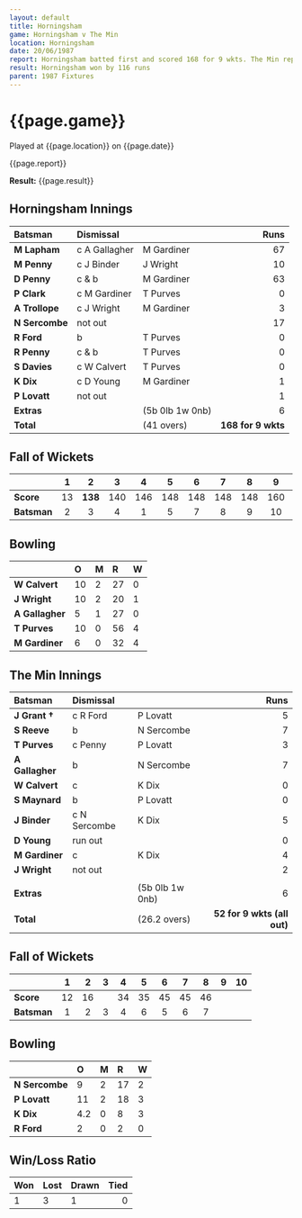 ```yaml
---
layout: default
title: Horningsham
game: Horningsham v The Min
location: Horningsham
date: 20/06/1987
report: Horningsham batted first and scored 168 for 9 wkts. The Min replied with 52 for 9 wkts (all out)
result: Horningsham won by 116 runs
parent: 1987 Fixtures
---
```


# {{page.game}}

Played at {{page.location}} on {{page.date}}

{{page.report}}

**Result:** {{page.result}}

## Horningsham Innings

| Batsman | Dismissal |  | Runs |
|:---|:---|---|---:|
| **M Lapham** | c A Gallagher | M Gardiner | 67 | 
| **M Penny** | c J Binder | J Wright | 10 | 
| **D Penny** | c & b | M Gardiner | 63 | 
| **P Clark** | c M Gardiner | T Purves | 0 | 
| **A Trollope** | c J Wright | M Gardiner | 3 | 
| **N Sercombe** | not out |   | 17 |
| **R Ford** | b | T Purves | 0 | 
| **R Penny** | c & b | T Purves | 0 |
| **S Davies** | c W Calvert | T Purves | 0 |  
| **K Dix** | c D Young | M Gardiner | 1 | 
| **P Lovatt** | not out |  | 1 |
| **Extras** | | (5b 0lb 1w 0nb) | 6 | 
| **Total** | | (41 overs) | **168 for 9 wkts** | 

## Fall of Wickets

| | 1 | 2 | 3 | 4 | 5 | 6 | 7 | 8 | 9 | 10 |
|---|:---:|:---:|:---:|:---:|:---:|:---:|:---:|:---:|:---:|:---:|
| **Score** | 13 | **138** | 140 | 146 | 148 | 148 | 148 | 148 | 160 |  |
| **Batsman** | 2 | 3 | 4 | 1 | 5 | 7 | 8 | 9 | 10 |  |

## Bowling

| | O | M | R | W |
|---|:---|:---|:---|:---|
| **W Calvert** | 10 | 2 | 27 | 0 | 
| **J Wright** | 10 | 2 | 20 | 1 | 
| **A Gallagher** | 5 | 1 | 27 | 0 | 
| **T Purves** | 10 | 0 | 56 | 4 | 
| **M Gardiner** | 6 | 0 | 32 | 4 |

## The Min Innings

| Batsman | Dismissal |  | Runs |
|:---|:---|---|---:|
| **J Grant &#8224;** | c R Ford | P Lovatt | 5 | 
| **S Reeve** | b | N Sercombe | 7 | 
| **T Purves** | c Penny | P Lovatt | 3 | 
| **A Gallagher** | b | N Sercombe | 7 | 
| **W Calvert** | c  | K Dix | 0 | 
| **S Maynard** | b | P Lovatt | 0 | 
| **J Binder** | c N Sercombe | K Dix | 5 | 
| **D Young** | run out |  | 0 | 
| **M Gardiner** | c | K Dix | 4 | 
| **J Wright** | not out |  | 2 | 
|  |  |  |  | 
| **Extras** | | (5b 0lb 1w 0nb) | 6 | 
| **Total** | | (26.2 overs) | **52 for 9 wkts (all out)** | 

## Fall of Wickets

| | 1 | 2 | 3 | 4 | 5 | 6 | 7 | 8 | 9 | 10 |
|---|:---:|:---:|:---:|:---:|:---:|:---:|:---:|:---:|:---:|:---:|
| **Score** | 12 | 16 |  | 34 | 35 | 45 | 45 | 46 |  |  | 
| **Batsman** | 1 | 2 | 3 | 4 | 6 | 5 | 6 | 7 |  |  | 

## Bowling

| | O | M | R | W |
|---|:---|:---|:---|:---|
| **N Sercombe** | 9 | 2 | 17 | 2 | 
| **P Lovatt** | 11 | 2 | 18 | 3 | 
| **K Dix** | 4.2 | 0 | 8 | 3 |
| **R Ford** | 2 | 0 | 2 | 0 |

## Win/Loss Ratio

| Won | Lost | Drawn | Tied |
|:---|:---|:---|---:|
| 1 | 3 | 1 | 0 |